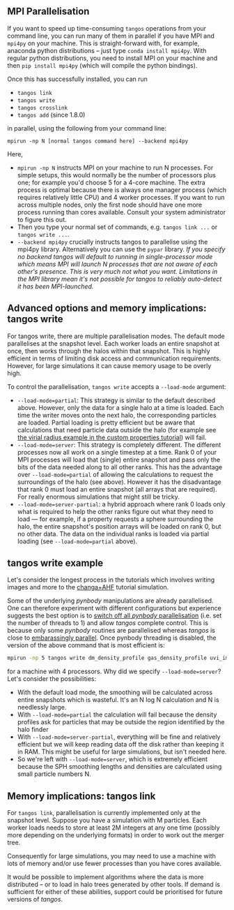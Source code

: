 MPI Parallelisation
-------------------

If you want to speed up time-consuming `tangos` operations from your command line, you can run many of them in parallel if you have MPI and `mpi4py` on your machine. This is straight-forward
with, for example, anaconda python distributions – just type `conda install mpi4py`. With regular python distributions, you need to install MPI on your machine and then `pip install mpi4py` (which will compile the python bindings).

Once this has successfully installed, you can run 

* `tangos link`
* `tangos write`
* `tangos crosslink`
* `tangos add` (since 1.8.0)

in parallel, using the following from your command line:

```
mpirun -np N [normal tangos command here] --backend mpi4py
```
Here,
 * `mpirun -np N` instructs MPI on your machine to run N processes. For simple setups, this would normally be
    the number of processors plus one; for example you'd choose 5 for a 4-core machine.
    The extra process is optimal because there is always one manager process (which requires relatively little CPU)
    and 4 worker processes.
    If you want to run across multiple nodes, only the first node should have one more process running than cores available.
    Consult your system administrator to figure this out.
 *  Then you type your normal set of commands, e.g. `tangos link ...` or `tangos write ...`.
 * `--backend mpi4py` crucially instructs tangos to parallelise using the mpi4py library.
   Alternatively you can use the `pypar` library.
   *If you specify no backend tangos will default to running in single-processor mode which means MPI will launch N processes
   that are not aware of each other's presence. This is very much not what you want.
   Limitations in the MPI library mean it's not possible for tangos to reliably auto-detect it has been MPI-launched.*


Advanced options and memory implications: tangos write
-------------------------------------------------------

For tangos write, there are multiple parallelisation modes. The default mode parallelises at the snapshot level.
Each worker loads an entire snapshot at once, then works through the halos within that snapshot. This is highly efficient
in terms of limiting disk access and communication requirements. However, for large simulations it can cause memory
usage to be overly high.

To control the parallelisation, `tangos write` accepts a `--load-mode` argument:


* `--load-mode=partial`: This strategy is similar to the default described above. However, only the data for a single
  halo at a time is loaded. Each time the writer moves onto the next halo, the corresponding particles are loaded.
  Partial loading is pretty efficient but be aware that calculations that need particle data outside the halo
  (for example see [the virial radius example in the custom properties tutorial](custom_properties.md#using-the-particle-data-outside-the-halo))
   will fail.
* `--load-mode=server`: This strategy is completely different. The different processes now all work on a single timestep
  at a time. Rank 0 of your MPI processes will load that (single) entire snapshot and pass
   only the bits of the data needed along to all other ranks. This has the advantage over
   `--load-mode=partial` of allowing the calculations to request the surroundings of the halo (see above).
   However it has the disadvantage that rank 0 must load an entire snapshot (all arrays that are required).
   For really enormous simulations that might still be tricky.
* `--load-mode=server-partial`: a hybrid approach where rank 0 loads only what is required to help the other ranks
   figure out what they need to load — for example, if a property requests a sphere surrounding the halo,
   the entire snapshot's position arrays will be loaded on rank 0, but no other data.
   The data on the individual ranks is loaded via partial loading (see `--load-mode=partial` above).


tangos write example
---------------------

Let's consider the longest process in the tutorials which involves writing images and more to
the [changa+AHF](first_steps_changa+ahf.md) tutorial simulation.

Some of the underlying _pynbody_ manipulations are already parallelised. One can therefore experiment
with different configurations but experience suggests the best option is to
[switch off all _pynbody_ parallelisation](https://pynbody.github.io/pynbody/tutorials/threads.html)
(i.e. set the number of threads to 1) and allow _tangos_ complete control. This is because only some _pynbody_ routines
are parallelised whereas _tangos_ is close to [embarassingly parallel](https://en.wikipedia.org/wiki/Embarrassingly_parallel).
Once pynbody threading is disabled, the version of the above command that is most efficient is:

 ```bash
mpirun -np 5 tangos write dm_density_profile gas_density_profile uvi_image --with-prerequisites --include-only="NDM()>5000" --include-only="contamination_fraction<0.01" --for tutorial_changa --backend mpi4py --load-mode server
```

for a machine with 4 processors. Why did we specify `--load-mode=server`? Let's consider the possibilities:

 * With the default load mode, the smoothing will be calculated across entire snapshots which is wasteful. It's an
   N log N calculation and N is needlessly large.
 * With `--load-mode=partial` the calculation will fail because the density profiles ask for particles that may be
   outside the region identified by the halo finder
 * With `--load-mode=server-partial`, everything will be fine and relatively efficient
   but we will keep reading data off the disk rather than keeping it in RAM. This might be useful for large simulations,
   but isn't needed here.
 * So we're left with `--load-mode=server`, which is extremely efficient because the SPH smoothing
   lengths and densities are calculated using small particle numbers N.

Memory implications: tangos link
------------------------------------

For `tangos link`, parallelisation is currently implemented only at the snapshot level. Suppose you have a simulation
with M particles. Each worker loads needs to store at least 2M integers at any one time (possibly more depending on the
underlying formats) in order to work out the merger tree.

Consequently for large simulations, you may need to use a machine with lots of memory and/or use fewer processes than you have
cores available.

It would be possible to implement algorithms where the data is more distributed – or to load in halo trees generated by
other tools. If demand is sufficient for either of these abilities, support could
be prioritised for future versions of _tangos_.
